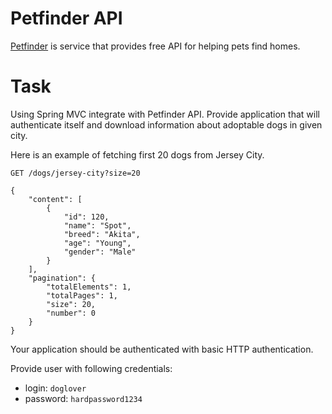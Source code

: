 # Petfinder API

[Petfinder](https://www.petfinder.com/developers/v2/docs/) is service that provides free API for helping pets find homes.

# Task

Using Spring MVC integrate with Petfinder API. Provide application that will authenticate itself and download information about adoptable dogs in given city.

Here is an example of fetching first 20 dogs from Jersey City.

```
GET /dogs/jersey-city?size=20

{
    "content": [
        {
            "id": 120,
            "name": "Spot",
            "breed": "Akita",
            "age": "Young",
            "gender": "Male"
        }
    ],
    "pagination": {
        "totalElements": 1,
        "totalPages": 1,
        "size": 20,
        "number": 0
    }
}
```

Your application should be authenticated with basic HTTP authentication. 

Provide user with following credentials:
- login: `doglover`
- password: `hardpassword1234`
